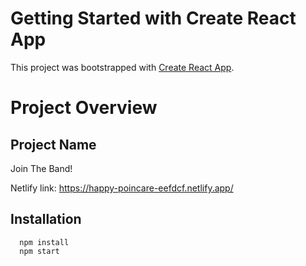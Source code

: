 # Getting Started with Create React App

This project was bootstrapped with [Create React App](https://github.com/facebook/create-react-app).
# Project Overview

## Project Name

Join The Band!

Netlify link: https://happy-poincare-eefdcf.netlify.app/

## Installation 

``` 
  npm install
  npm start